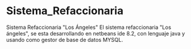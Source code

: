 # Sistema_Refaccionaria
Sistema Refaccionaria "Los Ángeles"
El sistema refaccionaria "Los ángeles", 
se esta desarrollando en netbeans ide 8.2,
con lenguaje java y usando como gestor de base de datos MYSQL.
